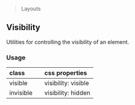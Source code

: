> Layouts

## Visibility

Utilities for controlling the visibility of an element.

### Usage

| class |  | css properties |
|:--|:--|:--|
| visible |  | visibility: visible |
| invisible |  | visibility: hidden |
